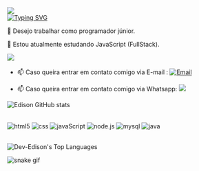 <a href="https://github.com/DenverCoder1/readme-typing-svg">
    <img src="https://readme-typing-svg.herokuapp.com?font=lucida+console&duration=4000&pause=1500&color=3DA47A&width=435&lines=Olá+👋"/>
    <br>
    <img src="https://readme-typing-svg.herokuapp.com?font=lucida+console&weight=900&size=18&duration=4000&pause=2000&color=3DA47A&width=435&lines=Meu+nome+%C3%A9+Edison+Marcos+;Seja+bem+vindo(a)+ao+meu+perfil!" alt="Typing SVG" />
  </a>


👀 Desejo trabalhar como programador júnior.

🌱 Estou atualmente estudando JavaScript (FullStack).

  <a href="https://www.linkedin.com/in/edison-marcos-194525278/"><img src="https://img.shields.io/badge/linkedin-%230077B5.svg?&style=for-the-badge&logo=linkedin&logoColor=white" /></a>&nbsp;&nbsp;&nbsp;&nbsp;


- 📫 Caso queira entrar em contato comigo via E-mail : 
[![Email](https://img.shields.io/badge/Gmail-D14836?style=for-the-badge&logo=gmail&logoColor=white)](mailto:dev3dison@gmail.com)


- 📫 Caso queira entrar em contato comigo via Whatsapp: <a href="https://api.whatsapp.com/send?phone=5521993405583&text=Olá Edison, vim pelo perfil do github!" target="_blank"><img src="https://img.shields.io/badge/WhatsApp-25D366?style=for-the-badge&logo=whatsapp&logoColor=white"></a> 


![Edison  GitHub stats](https://github-readme-stats.vercel.app/api?username=Dev-Edison&show_icons=true&theme=great-gatsby)

<div style="display: inline_block"><br/>
  <img align="center" alt="html5" src="https://img.shields.io/badge/HTML5-E34F26?style=for-the-badge&logo=html5&logoColor=black">
  <img align="center" alt="css" src="https://img.shields.io/badge/CSS3-1572B6?style=for-the-badge&logo=css3&logoColor=black">
  <img align="center" alt="javaScript" src="https://img.shields.io/badge/JavaScript-F7DF1E?style=for-the-badge&logo=javascript&logoColor=black">
  <img align="center" alt="node.js" src="https://img.shields.io/badge/Node.js-43853D?style=for-the-badge&logo=node.js&logoColor=black">
   <img align="center" alt="mysql" src="https://img.shields.io/badge/MySQL-005C84?style=for-the-badge&logo=mysql&logoColor=black">
  <img align="center" alt="java" src="https://img.shields.io/badge/Java-ED8B00?style=for-the-badge&logo=openjdk&logoColor=black">
 

</div><br/>

![Dev-Edison's Top Languages](https://github-readme-stats.vercel.app/api/top-langs/?username=Dev-Edison&theme=great-gatsby&show_icons=true&hide_border=true&layout=compact)

 ![snake gif](https://github.com/victordamico/victordamico/blob/output/github-contribution-grid-snake.svg)

